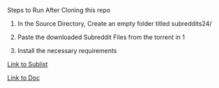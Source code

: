 Steps to Run After Cloning this repo

1. In the Source Directory, Create an empty folder titled subreddits24/

2. Paste the downloaded Subreddit Files from the torrent in 1 

3. Install the necessary requirements

[Link to Sublist](https://docs.google.com/spreadsheets/d/1KMybtp6lWoG154eiNmh-FWVlCs40z8NnljzhYfHPM2c/edit?gid=952481735#gid=952481735)

[Link to Doc](https://docs.google.com/document/d/1GeB1Ji9qhLvGSaW175c7pY75rD81mBwAudBi1SpCxBg/edit?tab=t.1687nqsr0gjy)